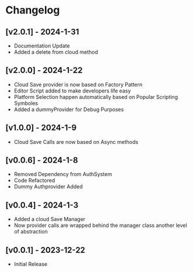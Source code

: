 # Changelog

## [v2.0.1] - 2024-1-31

- Documentation Update
- Added a delete from cloud method

## [v2.0.0] - 2024-1-22

- Cloud Save provider is now based on Factory Pattern
- Editor Script added to make developers life easy
- Platform Selection happen automatically based on Popular Scripting Symboles
- Added a dummyProvider for Debug Purposes


## [v1.0.0] - 2024-1-9

- Cloud Save Calls are now based on Async methods

## [v0.0.6] - 2024-1-8

- Removed Dependency from AuthSystem
- Code Refactored
- Dummy Authprovider Added

## [v0.0.4] - 2024-1-3

- Added a cloud Save Manager
- Now provider calls are wrapped behind the manager class another level of abstraction

## [v0.0.1] - 2023-12-22

- Initial Release